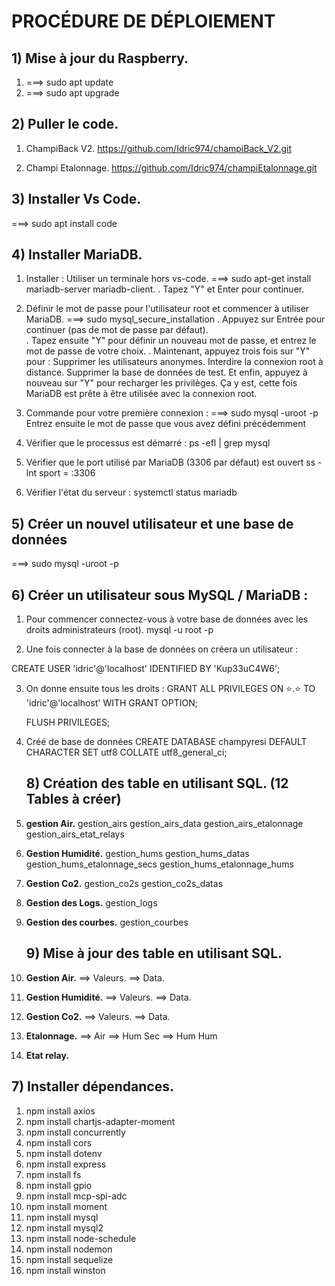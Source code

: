 # PROCÉDURE DE DÉPLOIEMENT

## 1) Mise à jour du Raspberry.

1. ===> sudo apt update
2. ===> sudo apt upgrade

## 2) Puller le code.

1. ChampiBack V2.
   https://github.com/Idric974/champiBack_V2.git

2. Champi Etalonnage.
   https://github.com/Idric974/champiEtalonnage.git

## 3) Installer Vs Code.

===> sudo apt install code

## 4) Installer MariaDB.

1. Installer : Utiliser un terminale hors vs-code.
   ===> sudo apt-get install mariadb-server mariadb-client.
   . Tapez "Y" et Enter pour continuer.

2. Définir le mot de passe pour l'utilisateur root et commencer à utiliser MariaDB.
   ===> sudo mysql_secure_installation
   . Appuyez sur Entrée pour continuer (pas de mot de passe par défaut).  
   . Tapez ensuite "Y" pour définir un nouveau mot de passe, et entrez le mot de passe de votre choix.
   . Maintenant, appuyez trois fois sur "Y" pour :
   Supprimer les utilisateurs anonymes.
   Interdire la connexion root à distance.
   Supprimer la base de données de test.
   Et enfin, appuyez à nouveau sur "Y" pour recharger les privilèges.
   Ça y est, cette fois MariaDB est prête à être utilisée avec la connexion root.

3. Commande pour votre première connexion :
   ===> sudo mysql -uroot -p
   Entrez ensuite le mot de passe que vous avez défini précédemment

4. Vérifier que le processus est démarré :
   ps -efl | grep mysql

5. Vérifier que le port utilisé par MariaDB (3306 par défaut) est ouvert
   ss -lnt sport = :3306

6. Vérifier l'état du serveur :
   systemctl status mariadb

## 5) Créer un nouvel utilisateur et une base de données

===> sudo mysql -uroot -p

## 6) Créer un utilisateur sous MySQL / MariaDB :

1. Pour commencer connectez-vous à votre base de données avec les droits administrateurs (root).
   mysql -u root -p

2. Une fois connecter à la base de données on créera un utilisateur :

CREATE USER 'idric'@'localhost' IDENTIFIED BY 'Kup33uC4W6';

3. On donne ensuite tous les droits :
   GRANT ALL PRIVILEGES ON ⭐.⭐ TO 'idric'@'localhost' WITH GRANT OPTION;

   FLUSH PRIVILEGES;

4. Créé de base de données
   CREATE DATABASE champyresi DEFAULT CHARACTER SET utf8 COLLATE utf8_general_ci;

   ## 8) Création des table en utilisant SQL. (12 Tables à créer)

5. **gestion Air.**
   gestion_airs
   gestion_airs_data
   gestion_airs_etalonnage
   gestion_airs_etat_relays

6. **Gestion Humidité.**
   gestion_hums
   gestion_hums_datas
   gestion_hums_etalonnage_secs
   gestion_hums_etalonnage_hums

7. **Gestion Co2.**
   gestion_co2s
   gestion_co2s_datas

8. **Gestion des Logs.**
   gestion_logs

9. **Gestion des courbes.**
   gestion_courbes

   ## 9) Mise à jour des table en utilisant SQL.

10. **Gestion Air.**
    ==> Valeurs.
    ==> Data.

11. **Gestion Humidité.**
    ==> Valeurs.
    ==> Data.

12. **Gestion Co2.**
    ==> Valeurs.
    ==> Data.

13. **Etalonnage.**
    ==> Air
    ==> Hum Sec
    ==> Hum Hum

14. **Etat relay.**

## 7) Installer dépendances.

1.  npm install axios
2.  npm install chartjs-adapter-moment
3.  npm install concurrently
4.  npm install cors
5.  npm install dotenv
6.  npm install express
7.  npm install fs
8.  npm install gpio
9.  npm install mcp-spi-adc
10. npm install moment
11. npm install mysql
12. npm install mysql2
13. npm install node-schedule
14. npm install nodemon
15. npm install sequelize
16. npm install winston
